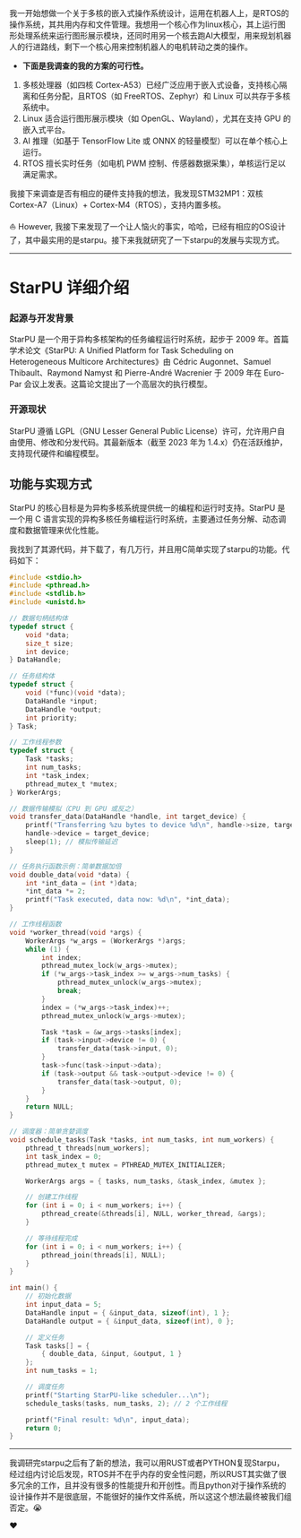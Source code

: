 我一开始想做一个关于多核的嵌入式操作系统设计，运用在机器人上，是RTOS的操作系统，其共用内存和文件管理。我想用一个核心作为linux核心，其上运行图形处理系统来运行图形展示模块，还同时用另一个核去跑AI大模型，用来规划机器人的行进路线，剩下一个核心用来控制机器人的电机转动之类的操作。

* **下面是我调查的我的方案的可行性。**

1. 多核处理器（如四核 Cortex-A53）已经广泛应用于嵌入式设备，支持核心隔离和任务分配，且RTOS（如 FreeRTOS、Zephyr）和 Linux 可以共存于多核系统中。
2. Linux 适合运行图形展示模块（如 OpenGL、Wayland），尤其在支持 GPU 的嵌入式平台。
3. AI 推理（如基于 TensorFlow Lite 或 ONNX 的轻量模型）可以在单个核心上运行。
4. RTOS 擅长实时任务（如电机 PWM 控制、传感器数据采集），单核运行足以满足需求。

我接下来调查是否有相应的硬件支持我的想法，我发现STM32MP1：双核 Cortex-A7（Linux）+ Cortex-M4（RTOS），支持内置多核。

:sailboat: However, 我接下来发现了一个让人恼火的事实，哈哈，已经有相应的OS设计了，其中最实用的是starpu。接下来我就研究了一下starpu的发展与实现方式。

------

# StarPU 详细介绍

### 起源与开发背景
StarPU 是一个用于异构多核架构的任务编程运行时系统，起步于 2009 年。首篇学术论文《StarPU: A Unified Platform for Task Scheduling on Heterogeneous Multicore Architectures》由 Cédric Augonnet、Samuel Thibault、Raymond Namyst 和 Pierre-André Wacrenier 于 2009 年在 Euro-Par 会议上发表。这篇论文提出了一个高层次的执行模型。

### 开源现状
StarPU 遵循 LGPL（GNU Lesser General Public License）许可，允许用户自由使用、修改和分发代码。其最新版本（截至 2023 年为 1.4.x）仍在活跃维护，支持现代硬件和编程模型。

## 功能与实现方式

StarPU 的核心目标是为异构多核系统提供统一的编程和运行时支持。StarPU 是一个用 C 语言实现的异构多核任务编程运行时系统，主要通过任务分解、动态调度和数据管理来优化性能。

我找到了其源代码，并下载了，有几万行，并且用C简单实现了starpu的功能。代码如下：

```c
#include <stdio.h>
#include <pthread.h>
#include <stdlib.h>
#include <unistd.h>

// 数据句柄结构体
typedef struct {
    void *data;        
    size_t size;       
    int device;        
} DataHandle;

// 任务结构体
typedef struct {
    void (*func)(void *data); 
    DataHandle *input;        
    DataHandle *output;       
    int priority;             
} Task;

// 工作线程参数
typedef struct {
    Task *tasks;              
    int num_tasks;            
    int *task_index;          
    pthread_mutex_t *mutex;   
} WorkerArgs;

// 数据传输模拟（CPU 到 GPU 或反之）
void transfer_data(DataHandle *handle, int target_device) {
    printf("Transferring %zu bytes to device %d\n", handle->size, target_device);
    handle->device = target_device;
    sleep(1); // 模拟传输延迟
}

// 任务执行函数示例：简单数据加倍
void double_data(void *data) {
    int *int_data = (int *)data;
    *int_data *= 2;
    printf("Task executed, data now: %d\n", *int_data);
}

// 工作线程函数
void *worker_thread(void *args) {
    WorkerArgs *w_args = (WorkerArgs *)args;
    while (1) {
        int index;
        pthread_mutex_lock(w_args->mutex);
        if (*w_args->task_index >= w_args->num_tasks) {
            pthread_mutex_unlock(w_args->mutex);
            break;
        }
        index = (*w_args->task_index)++;
        pthread_mutex_unlock(w_args->mutex);

        Task *task = &w_args->tasks[index];
        if (task->input->device != 0) { 
            transfer_data(task->input, 0);
        }
        task->func(task->input->data);
        if (task->output && task->output->device != 0) {
            transfer_data(task->output, 0);
        }
    }
    return NULL;
}

// 调度器：简单贪婪调度
void schedule_tasks(Task *tasks, int num_tasks, int num_workers) {
    pthread_t threads[num_workers];
    int task_index = 0;
    pthread_mutex_t mutex = PTHREAD_MUTEX_INITIALIZER;

    WorkerArgs args = { tasks, num_tasks, &task_index, &mutex };

    // 创建工作线程
    for (int i = 0; i < num_workers; i++) {
        pthread_create(&threads[i], NULL, worker_thread, &args);
    }

    // 等待线程完成
    for (int i = 0; i < num_workers; i++) {
        pthread_join(threads[i], NULL);
    }
}

int main() {
    // 初始化数据
    int input_data = 5;
    DataHandle input = { &input_data, sizeof(int), 1 }; 
    DataHandle output = { &input_data, sizeof(int), 0 }; 

    // 定义任务
    Task tasks[] = {
        { double_data, &input, &output, 1 }
    };
    int num_tasks = 1;

    // 调度任务
    printf("Starting StarPU-like scheduler...\n");
    schedule_tasks(tasks, num_tasks, 2); // 2 个工作线程

    printf("Final result: %d\n", input_data);
    return 0;
}
```

------

我调研完starpu之后有了新的想法，我可以用RUST或者PYTHON复现Starpu，经过组内讨论后发现，RTOS并不在乎内存的安全性问题，所以RUST其实做了很多冗余的工作，且并没有很多的性能提升和开创性。而且python对于操作系统的设计操作并不是很底层，不能很好的操作文件系统，所以这这个想法最终被我们组否定。:sob:

:heart:
